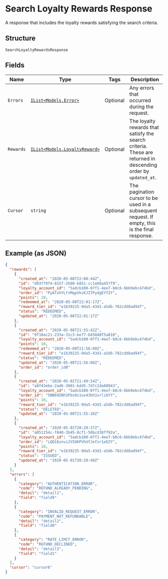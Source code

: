 
# Search Loyalty Rewards Response

A response that includes the loyalty rewards satisfying the search criteria.

## Structure

`SearchLoyaltyRewardsResponse`

## Fields

| Name | Type | Tags | Description |
|  --- | --- | --- | --- |
| `Errors` | [`IList<Models.Error>`](../../doc/models/error.md) | Optional | Any errors that occurred during the request. |
| `Rewards` | [`IList<Models.LoyaltyReward>`](../../doc/models/loyalty-reward.md) | Optional | The loyalty rewards that satisfy the search criteria.<br>These are returned in descending order by `updated_at`. |
| `Cursor` | `string` | Optional | The pagination cursor to be used in a subsequent<br>request. If empty, this is the final response. |

## Example (as JSON)

```json
{
  "rewards": [
    {
      "created_at": "2020-05-08T22:00:44Z",
      "id": "d03f79f4-815f-3500-b851-cc1e68a457f9",
      "loyalty_account_id": "5adcb100-07f1-4ee7-b8c6-6bb9ebc474bd",
      "order_id": "PyATxhYLfsMqpVkcKJITPydgEYfZY",
      "points": 10,
      "redeemed_at": "2020-05-08T22:01:17Z",
      "reward_tier_id": "e1b39225-9da5-43d1-a5db-782cdd8ad94f",
      "status": "REDEEMED",
      "updated_at": "2020-05-08T22:01:17Z"
    },
    {
      "created_at": "2020-05-08T21:55:42Z",
      "id": "9f18ac21-233a-31c3-be77-b45840f5a810",
      "loyalty_account_id": "5adcb100-07f1-4ee7-b8c6-6bb9ebc474bd",
      "points": 10,
      "redeemed_at": "2020-05-08T21:56:00Z",
      "reward_tier_id": "e1b39225-9da5-43d1-a5db-782cdd8ad94f",
      "status": "REDEEMED",
      "updated_at": "2020-05-08T21:56:00Z",
      "order_id": "order_id0"
    },
    {
      "created_at": "2020-05-01T21:49:54Z",
      "id": "a8f43ebe-2ad6-3001-bdd5-7d7c2da08943",
      "loyalty_account_id": "5adcb100-07f1-4ee7-b8c6-6bb9ebc474bd",
      "order_id": "5NB69ZNh3FbsOs1ox43bh1xrli6YY",
      "points": 10,
      "reward_tier_id": "e1b39225-9da5-43d1-a5db-782cdd8ad94f",
      "status": "DELETED",
      "updated_at": "2020-05-08T21:55:10Z"
    },
    {
      "created_at": "2020-05-01T20:20:37Z",
      "id": "a051254c-f840-3b45-8cf1-50bcd38ff92a",
      "loyalty_account_id": "5adcb100-07f1-4ee7-b8c6-6bb9ebc474bd",
      "order_id": "LQQ16znvi2VIUKPVhUfJefzr1eEZY",
      "points": 10,
      "reward_tier_id": "e1b39225-9da5-43d1-a5db-782cdd8ad94f",
      "status": "ISSUED",
      "updated_at": "2020-05-01T20:20:40Z"
    }
  ],
  "errors": [
    {
      "category": "AUTHENTICATION_ERROR",
      "code": "REFUND_ALREADY_PENDING",
      "detail": "detail1",
      "field": "field9"
    },
    {
      "category": "INVALID_REQUEST_ERROR",
      "code": "PAYMENT_NOT_REFUNDABLE",
      "detail": "detail2",
      "field": "field0"
    },
    {
      "category": "RATE_LIMIT_ERROR",
      "code": "REFUND_DECLINED",
      "detail": "detail3",
      "field": "field1"
    }
  ],
  "cursor": "cursor6"
}
```

